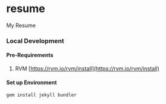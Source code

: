 # resume
My Resume

### Local Development

#### Pre-Requirements

1. RVM [https://rvm.io/rvm/install](https://rvm.io/rvm/install)

#### Set up Environment

```
gem install jekyll bundler
```